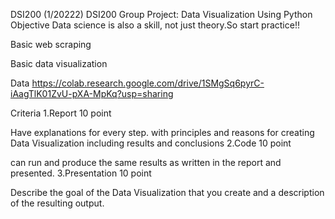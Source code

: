 DSI200 (1/20222)
DSI200 Group Project: Data Visualization Using Python
Objective
Data science is also a skill, not just theory.So start practice!!

Basic web scraping

Basic data visualization

Data
https://colab.research.google.com/drive/1SMgSq6pyrC-iAagTlK01ZvU-pXA-MpKq?usp=sharing

Criteria
1.Report 10 point

Have explanations for every step. with principles and reasons for creating Data Visualization including results and conclusions
2.Code 10 point

can run and produce the same results as written in the report and presented.
3.Presentation 10 point

Describe the goal of the Data Visualization that you create and a description of the resulting output.
